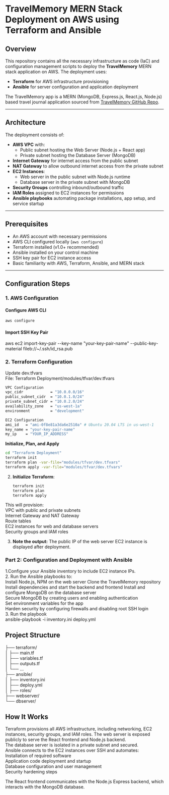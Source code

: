 # TravelMemory MERN Stack Deployment on AWS using Terraform and Ansible

## Overview

This repository contains all the necessary infrastructure as code (IaC) and configuration management scripts to deploy the **TravelMemory** MERN stack application on AWS. The deployment uses:

- **Terraform** for AWS infrastructure provisioning
- **Ansible** for server configuration and application deployment

The TravelMemory app is a MERN (MongoDB, Express.js, React.js, Node.js) based travel journal application sourced from [TravelMemory GitHub Repo](https://github.com/UnpredictablePrashant/TravelMemory).

---
## Architecture

The deployment consists of:

- **AWS VPC** with:
  - Public subnet hosting the Web Server (Node.js + React app)
  - Private subnet hosting the Database Server (MongoDB)
- **Internet Gateway** for internet access from the public subnet
- **NAT Gateway** to allow outbound internet access from the private subnet
- **EC2 Instances**:
  - Web server in the public subnet with Node.js runtime
  - Database server in the private subnet with MongoDB
- **Security Groups** controlling inbound/outbound traffic
- **IAM Roles** assigned to EC2 instances for permissions
- **Ansible playbooks** automating package installations, app setup, and service startup

---

## Prerequisites

- An AWS account with necessary permissions
- AWS CLI configured locally (`aws configure`)
- Terraform installed (v1.0+ recommended)
- Ansible installed on your control machine
- SSH key pair for EC2 instance access
- Basic familiarity with AWS, Terraform, Ansible, and MERN stack

---

## Configuration Steps  

### 1. AWS Configuration  

#### Configure AWS CLI 
```bash  
aws configure

```
#### Import SSH Key Pair  

aws ec2 import-key-pair --key-name "your-key-pair-name" --public-key-material fileb://~/.ssh/id_rsa.pub  

### 2. Terraform Configuration  
Update dev.tfvars  
File: Terraform Deployment/modules/tfvar/dev.tfvars  

```bash
VPC Configuration 
vpc_cidr            = "10.0.0.0/16" 
public_subnet_cidr  = "10.0.1.0/24" 
private_subnet_cidr = "10.0.2.0/24" 
availability_zone   = "us-west-1a" 
environment         = "development" 

EC2 Configuration
ami_id   = "ami-0f8e81a3da6e2510a" # Ubuntu 20.04 LTS in us-west-1  
key_name = "your-key-pair-name"  
my_ip    = "YOUR_IP_ADDRESS"

```
**Initialize, Plan, and Apply**

```bash
cd "Terraform Deployment" 
terraform init 
terraform plan -var-file="modules/tfvar/dev.tfvars"  
terraform apply -var-file="modules/tfvar/dev.tfvars" 
```




2. **Initialize Terraform**:

   ```bash
   terraform init 
   terraform plan 
   terraform apply  

This will provision:  
VPC with public and private subnets   
Internet Gateway and NAT Gateway   
Route tables   
EC2 instances for web and database servers   
Security groups and IAM roles  

3. **Note the output:**
   The public IP of the web server EC2 instance is displayed after deployment.   

### Part 2: Configuration and Deployment with Ansible   

1.Configure your Ansible inventory to include EC2 instance IPs.   
2. Run the Ansible playbooks to:  
Install Node.js, NPM on the web server 
Clone the TravelMemory repository 
Install dependencies and start the backend and frontend 
Install and configure MongoDB on the database server  
Secure MongoDB by creating users and enabling authentication  
Set environment variables for the app  
Harden security by configuring firewalls and disabling root SSH login  
3. Run the playbook  
ansible-playbook -i inventory.ini deploy.yml  

## Project Structure  
├── terraform/  
│   ├── main.tf  
│   ├── variables.tf  
│   ├── outputs.tf  
│   └── ...  
├── ansible/  
│   ├── inventory.ini  
│   ├── deploy.yml  
│   ├── roles/  
        ├── webserver/  
        └── dbserver/  

## How It Works    

Terraform provisions all AWS infrastructure, including networking, EC2 instances, security groups, and IAM roles. 
The web server is exposed publicly to serve the React frontend and Node.js backend.  
The database server is isolated in a private subnet and secured.  
Ansible connects to the EC2 instances over SSH and automates:  
Installation of required software  
Application code deployment and startup    
Database configuration and user management  
Security hardening steps  

The React frontend communicates with the Node.js Express backend, which interacts with the MongoDB database.  
 




   
   

